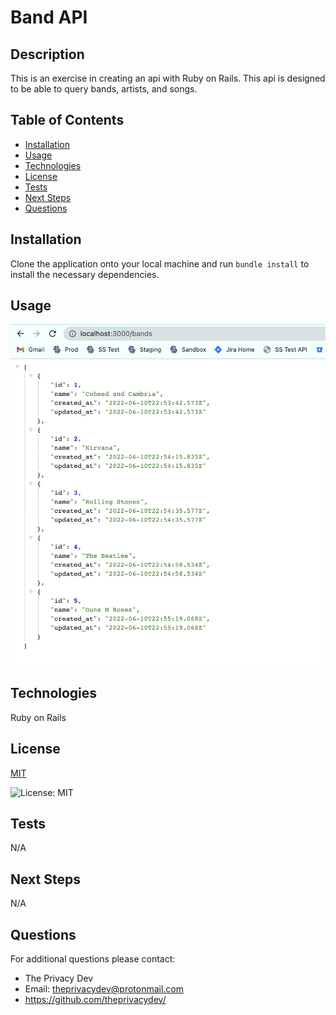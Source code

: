 

# Band API

## Description
This is an exercise in creating an api with Ruby on Rails. This api is designed to be able to query bands, artists, and songs.

## Table of Contents
  - [Installation](#installation)
  - [Usage](#usage)
  - [Technologies](#technologies)
  - [License](#license)
  - [Tests](#tests)
  - [Next Steps](#next-steps)
  - [Questions](#questions)


## Installation
Clone the application onto your local machine and run ```bundle install``` to install the necessary dependencies.

## Usage
![application screenshot (json)](./pictures/json-screenshot.png)

## Technologies
Ruby on Rails

## License


  [MIT](https://opensource.org/licenses/MIT)
  

  ![License: MIT](https://img.shields.io/badge/License-MIT-9cf)

## Tests
N/A

## Next Steps
N/A

## Questions
For additional questions please contact:
* The Privacy Dev
* Email: theprivacydev@protonmail.com
* https://github.com/theprivacydev/
